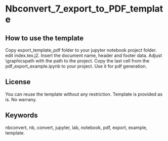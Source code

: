 # Nbconvert_7_export_to_PDF_template



## How to use the template

Copy export_template_pdf folder to your jupyter notebook project folder. 
edit index.tex.j2. Insert the document name, header and footer data. Adjust \graphicspath with the path to the project.
Copy the last cell from the pdf_export_example.ipynb to your project. Use it for pdf generation.

## License
You can reuse the template without any restriction. 
Template is provided as is. No warrany.

## Keywords
nbconvert, nb, convert, jupyter, lab, notebook, pdf, export, example, template.
